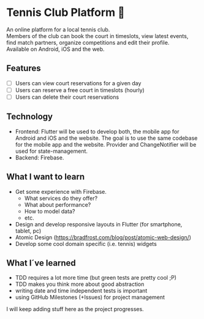 # Tennis Club Platform 🎾

An online platform for a local tennis club. </br>
Members of the club can book the court in timeslots, view latest events, find match partners, organize competitions and edit their profile. </br>
Available on Android, iOS and the web. 

## Features
- [ ] Users can view court reservations for a given day
- [ ] Users can reserve a free court in timeslots (hourly)
- [ ] Users can delete their court reservations 

## Technology
- Frontend: Flutter will be used to develop both, the mobile app for Android and iOS and the website. 
  The goal is to use the same codebase for the mobile app and the website. 
  Provider and ChangeNotifier will be used for state-management.
- Backend: Firebase. 

## What I want to learn
- Get some experience with Firebase.
  - What services do they offer?
  - What about performance?
  - How to model data? 
  - etc. 
- Design and develop responsive layouts in Flutter (for smartphone, tablet, pc)
- Atomic Design (https://bradfrost.com/blog/post/atomic-web-design/)
- Develop some cool domain specific (i.e. tennis) widgets

## What I´ve learned
- TDD requires a lot more time (but green tests are pretty cool ;P)
- TDD makes you think more about good abstraction
- writing date and time independent tests is important
- using GitHub Milestones (+Issues) for project management 

I will keep adding stuff here as the project progresses. 

